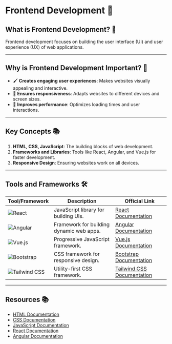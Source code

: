 # Frontend Development 🎨

## What is Frontend Development? 🤔
Frontend development focuses on building the user interface (UI) and user experience (UX) of web applications.

---

## Why is Frontend Development Important? 🌟
- 🖌️ **Creates engaging user experiences**: Makes websites visually appealing and interactive.
- 📱 **Ensures responsiveness**: Adapts websites to different devices and screen sizes.
- 🚀 **Improves performance**: Optimizes loading times and user interactions.

---

## Key Concepts 📚
1. **HTML, CSS, JavaScript**: The building blocks of web development.
2. **Frameworks and Libraries**: Tools like React, Angular, and Vue.js for faster development.
3. **Responsive Design**: Ensuring websites work on all devices.

---

## Tools and Frameworks 🛠️

| Tool/Framework | Description                                                                 | Official Link                              |
|----------------|-----------------------------------------------------------------------------|-------------------------------------------|
| ![React](https://img.shields.io/badge/React-blue?logo=react)         | JavaScript library for building UIs.                          | [React Documentation](https://reactjs.org/docs/getting-started.html) |
| ![Angular](https://img.shields.io/badge/Angular-red?logo=angular)   | Framework for building dynamic web apps.                     | [Angular Documentation](https://angular.io/docs) |
| ![Vue.js](https://img.shields.io/badge/Vue.js-green?logo=vue.js)    | Progressive JavaScript framework.                            | [Vue.js Documentation](https://vuejs.org/v2/guide/) |
| ![Bootstrap](https://img.shields.io/badge/Bootstrap-purple?logo=bootstrap) | CSS framework for responsive design.                         | [Bootstrap Documentation](https://getbootstrap.com/docs/) |
| ![Tailwind CSS](https://img.shields.io/badge/Tailwind%20CSS-blue?logo=tailwind-css) | Utility-first CSS framework.                                 | [Tailwind CSS Documentation](https://tailwindcss.com/docs) |

---

## Resources 📚

- [HTML Documentation](https://developer.mozilla.org/en-US/docs/Web/HTML)
- [CSS Documentation](https://developer.mozilla.org/en-US/docs/Web/CSS)
- [JavaScript Documentation](https://developer.mozilla.org/en-US/docs/Web/JavaScript)
- [React Documentation](https://reactjs.org/docs/getting-started.html)
- [Angular Documentation](https://angular.io/docs)